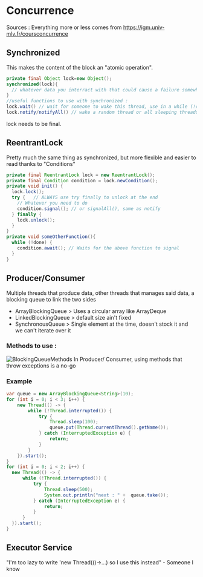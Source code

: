# Concurrence 
Sources : Everything more or less comes from https://igm.univ-mlv.fr/coursconcurrence

## Synchronized
This makes the content of the block an "atomic operation". 
```java
private final Object lock=new Object();
synchronized(lock){
  // whatever data you interract with that could cause a failure somewhere
}
//useful functions to use with synchronized : 
lock.wait() // wait for someone to wake this thread, use in a while (!condition) to avoid false alerts syndrom
lock.notify/notifyAll() // wake a random thread or all sleeping threads
```
lock needs to be final.

## ReentrantLock
Pretty much the same thing as synchronized, but more flexible and easier to read thanks to "Conditions"
```java
private final ReentrantLock lock = new ReentrantLock();
private final Condition condition = lock.newCondition();
private void init() {
  lock.lock();
  try {   // ALWAYS use try finally to unlock at the end
    // Whatever you need to do
    condition.signal(); // or signalAll(), same as notify
  } finally {
    lock.unlock();
  }
}
private void someOtherFunction(){
  while (!done) {
    condition.await(); // Waits for the above function to signal
  }
}
```

## Producer/Consumer
Multiple threads that produce data, other threads that manages said data, a blocking queue to link the two sides
- ArrayBlockingQueue > Uses a circular array like ArrayDeque
- LinkedBlockingQueue > default size ain't fixed 
- SynchronousQueue > Single element at the time, doesn't stock it and we can't iterate over it

### Methods to use :
![BlockingQueueMethods](/assets/CondensedInfo/BlockingQueueFunctions.png)
In Producer/ Consumer, using methods that throw exceptions is a no-go

### Example
```java
var queue = new ArrayBlockingQueue<String>(10);
for (int i = 0; i < 3; i++) {
    new Thread(() -> {
        while (!Thread.interrupted()) {
            try {
                Thread.sleep(100);
                queue.put(Thread.currentThread().getName());
            } catch (InterruptedException e) {
                return;
            }
        }
    }).start();
}
for (int i = 0; i < 2; i++) {
  new Thread(() -> {
      while (!Thread.interrupted()) {
          try {
              Thread.sleep(500);
              System.out.println("next : " +  queue.take());
          } catch (InterruptedException e) {
              return;
          }
      }
  }).start();
}
```

## Executor Service
"I'm too lazy to write 'new Thread(()->...) so I use this instead" - Someone I know

